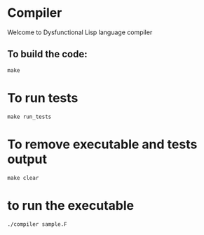 # Compiler

Welcome to Dysfunctional Lisp language compiler

## To build the code:
```make```

# To run tests
```make run_tests```

# To remove executable and tests output
```make clear```

# to run the executable
```./compiler sample.F```